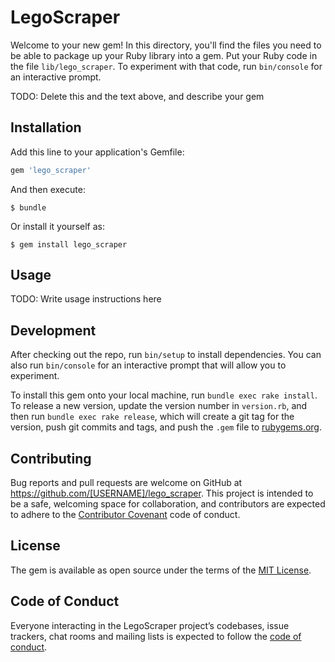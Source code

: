 # LegoScraper

Welcome to your new gem! In this directory, you'll find the files you need to be able to package up your Ruby library into a gem. Put your Ruby code in the file `lib/lego_scraper`. To experiment with that code, run `bin/console` for an interactive prompt.

TODO: Delete this and the text above, and describe your gem

## Installation

Add this line to your application's Gemfile:

```ruby
gem 'lego_scraper'
```

And then execute:

    $ bundle

Or install it yourself as:

    $ gem install lego_scraper

## Usage

TODO: Write usage instructions here

## Development

After checking out the repo, run `bin/setup` to install dependencies. You can also run `bin/console` for an interactive prompt that will allow you to experiment.

To install this gem onto your local machine, run `bundle exec rake install`. To release a new version, update the version number in `version.rb`, and then run `bundle exec rake release`, which will create a git tag for the version, push git commits and tags, and push the `.gem` file to [rubygems.org](https://rubygems.org).

## Contributing

Bug reports and pull requests are welcome on GitHub at https://github.com/[USERNAME]/lego_scraper. This project is intended to be a safe, welcoming space for collaboration, and contributors are expected to adhere to the [Contributor Covenant](http://contributor-covenant.org) code of conduct.

## License

The gem is available as open source under the terms of the [MIT License](https://opensource.org/licenses/MIT).

## Code of Conduct

Everyone interacting in the LegoScraper project’s codebases, issue trackers, chat rooms and mailing lists is expected to follow the [code of conduct](https://github.com/[USERNAME]/lego_scraper/blob/master/CODE_OF_CONDUCT.md).
